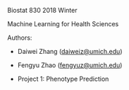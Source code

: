 Biostat 830 2018 Winter

Machine Learning for Health Sciences

Authors:
* Daiwei Zhang (daiweiz@umich.edu)
* Fengyu Zhao (fengyuz@umich.edu)

* Project 1: Phenotype Prediction

